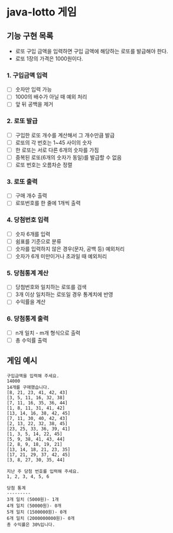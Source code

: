 # java-lotto 게임

## 기능 구현 목록
- 로또 구입 금액을 입력하면 구입 금액에 해당하는 로또를 발급해야 한다.
- 로또 1장의 가격은 1000원이다.

### 1. 구입금액 입력
- [ ] 숫자만 입력 가능
- [ ] 1000의 배수가 아닐 때 예외 처리
- [ ] 앞 뒤 공백을 제거

### 2. 로또 발급
- [ ] 구입한 로또 개수를 계산해서 그 개수만큼 발급
- [ ] 로또의 각 번호는 1~45 사이의 숫자
- [ ] 한 로또는 서로 다른 6개의 숫자를 가짐
- [ ] 중복된 로또(6개의 숫자가 동일)를 발급할 수 없음
- [ ] 로또 번호는 오름차순 정렬

### 3. 로또 출력
- [ ] 구매 개수 출력
- [ ] 로또번호를 한 줄에 1개씩 출력
 
### 4. 당첨번호 입력
- [ ] 숫자 6개를 입력
- [ ] 쉼표를 기준으로 분류
- [ ] 숫자를 입력하지 않은 경우(문자, 공백 등) 예외처리
- [ ] 숫자가 6개 미만이거나 초과일 때 예외처리

### 5. 당첨통계 계산
- [ ] 당첨번호와 일치하는 로또를 검색
- [ ] 3개 이상 일치하는 로또일 경우 통계치에 반영
- [ ] 수익률을 계산

### 6. 당첨통계 출력
- [ ] n개 일치 - m개 형식으로 출력
- [ ] 총 수익률 출력

## 게임 예시
```
구입금액을 입력해 주세요.
14000 
14개를 구매했습니다.
[8, 21, 23, 41, 42, 43] 
[3, 5, 11, 16, 32, 38] 
[7, 11, 16, 35, 36, 44] 
[1, 8, 11, 31, 41, 42] 
[13, 14, 16, 38, 42, 45] 
[7, 11, 30, 40, 42, 43] 
[2, 13, 22, 32, 38, 45] 
[23, 25, 33, 36, 39, 41] 
[1, 3, 5, 14, 22, 45] 
[5, 9, 38, 41, 43, 44] 
[2, 8, 9, 18, 19, 21] 
[13, 14, 18, 21, 23, 35] 
[17, 21, 29, 37, 42, 45] 
[3, 8, 27, 30, 35, 44]

지난 주 당첨 번호를 입력해 주세요.
1, 2, 3, 4, 5, 6

당첨 통계
---------
3개 일치 (5000원)- 1개 
4개 일치 (50000원)- 0개 
5개 일치 (1500000원)- 0개 
6개 일치 (2000000000원)- 0개
총 수익률은 30%입니다.
```